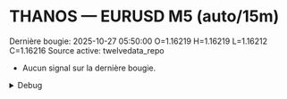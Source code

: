 # THANOS — EURUSD M5 (auto/15m)
Dernière bougie: 2025-10-27 05:50:00  O=1.16219  H=1.16219  L=1.16212  C=1.16216
Source active: twelvedata_repo

- Aucun signal sur la dernière bougie.

<details><summary>Debug</summary>

- TD_API_KEY manquant.

</details>